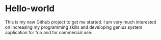 # Hello-world
This is my new Github project to get me started.
I am very much interested on increasing my programming skills and developing genius system application for fun and for commercial use.
